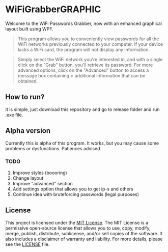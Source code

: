 # WiFiGrabberGRAPHIC
Welcome to the WiFi Passwords Grabber, now with an enhanced graphical layout built using WPF.

> This program allows you to conveniently view passwords for all the WiFi networks previously connected to your computer. If your device lacks a WiFi card, the program will not display any information.

> Simply select the WiFi network you're interested in, and with a single click on the "Grab" button, you'll retrieve its password. For more advanced options, click on the "Advanced" button to access a message box containing > additional information that can be obtained.


## How to run?
It is simple, just download this repository and go to release folder and run .exe file.


## Alpha version
Currently this is alpha of this program. It works, but you may cause some problems or dysfunctions. Patiences advised.

### TODO
1. Improve styles (boooring)
2. Change layout
3. Improve "advanced" section
4. Add settings option that allows you to get ip-s and others
5. Continue idea with bruteforcing passwords (legal purposes)

## License

This project is licensed under the [MIT License](LICENSE).
The MIT License is a permissive open-source license that allows you to use, copy, modify, merge, publish, distribute, sublicense, and/or sell copies of the software. It also includes a disclaimer of warranty and liability.
For more details, please see the [LICENSE](LICENSE) file.

